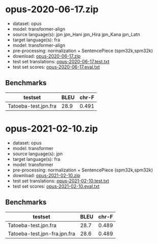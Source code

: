# opus-2020-06-17.zip

* dataset: opus
* model: transformer-align
* source language(s): jpn jpn_Hani jpn_Hira jpn_Kana jpn_Latn
* target language(s): fra
* model: transformer-align
* pre-processing: normalization + SentencePiece (spm32k,spm32k)
* download: [opus-2020-06-17.zip](https://object.pouta.csc.fi/Tatoeba-MT-models/jpn-fra/opus-2020-06-17.zip)
* test set translations: [opus-2020-06-17.test.txt](https://object.pouta.csc.fi/Tatoeba-MT-models/jpn-fra/opus-2020-06-17.test.txt)
* test set scores: [opus-2020-06-17.eval.txt](https://object.pouta.csc.fi/Tatoeba-MT-models/jpn-fra/opus-2020-06-17.eval.txt)

## Benchmarks

| testset               | BLEU  | chr-F |
|-----------------------|-------|-------|
| Tatoeba-test.jpn.fra 	| 28.9 	| 0.491 |

# opus-2021-02-10.zip

* dataset: opus
* model: transformer
* source language(s): jpn
* target language(s): fra
* model: transformer
* pre-processing: normalization + SentencePiece (spm32k,spm32k)
* download: [opus-2021-02-10.zip](https://object.pouta.csc.fi/Tatoeba-MT-models/jpn-fra/opus-2021-02-10.zip)
* test set translations: [opus-2021-02-10.test.txt](https://object.pouta.csc.fi/Tatoeba-MT-models/jpn-fra/opus-2021-02-10.test.txt)
* test set scores: [opus-2021-02-10.eval.txt](https://object.pouta.csc.fi/Tatoeba-MT-models/jpn-fra/opus-2021-02-10.eval.txt)

## Benchmarks

| testset               | BLEU  | chr-F |
|-----------------------|-------|-------|
| Tatoeba-test.jpn.fra 	| 28.7 	| 0.489 |
| Tatoeba-test.jpn-fra.jpn.fra 	| 28.6 	| 0.489 |

